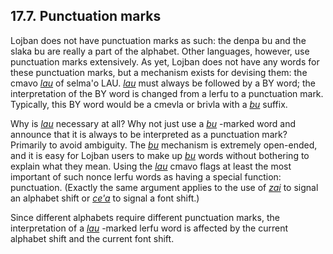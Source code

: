 <a id="section-punctuation"></a>17.7. <a id="c17s7"></a>Punctuation marks
-------------------------------------------------------------------------

<a id="id-1.18.9.2.1" class="indexterm"></a><a id="id-1.18.9.2.2" class="indexterm"></a>Lojban does not have punctuation marks as such: the denpa bu and the slaka bu are really a part of the alphabet. Other languages, however, use punctuation marks extensively. As yet, Lojban does not have any words for these punctuation marks, but a mechanism exists for devising them: the cmavo _<a id="id-1.18.9.2.3.1" class="indexterm"></a>[_lau_](../go01#valsi-lau)_ of selma'o LAU. _<a id="id-1.18.9.2.4.1" class="indexterm"></a>[_lau_](../go01#valsi-lau)_ must always be followed by a BY word; the interpretation of the BY word is changed from a lerfu to a punctuation mark. Typically, this BY word would be a cmevla or brivla with a _<a id="id-1.18.9.2.5.1" class="indexterm"></a>[_bu_](../go01#valsi-bu)_ suffix.

<a id="id-1.18.9.3.1" class="indexterm"></a>Why is _<a id="id-1.18.9.3.2.1" class="indexterm"></a>[_lau_](../go01#valsi-lau)_ necessary at all? Why not just use a _<a id="id-1.18.9.3.3.1" class="indexterm"></a>[_bu_](../go01#valsi-bu)_ -marked word and announce that it is always to be interpreted as a punctuation mark? Primarily to avoid ambiguity. The _<a id="id-1.18.9.3.4.1" class="indexterm"></a>[_bu_](../go01#valsi-bu)_ mechanism is extremely open-ended, and it is easy for Lojban users to make up _<a id="id-1.18.9.3.5.1" class="indexterm"></a>[_bu_](../go01#valsi-bu)_ words without bothering to explain what they mean. Using the _<a id="id-1.18.9.3.6.1" class="indexterm"></a>[_lau_](../go01#valsi-lau)_ cmavo flags at least the most important of such nonce lerfu words as having a special function: punctuation. (Exactly the same argument applies to the use of _<a id="id-1.18.9.3.7.1" class="indexterm"></a>[_zai_](../go01#valsi-zai)_ to signal an alphabet shift or _<a id="id-1.18.9.3.8.1" class="indexterm"></a>[_ce'a_](../go01#valsi-ceha)_ to signal a font shift.)

<a id="id-1.18.9.4.1" class="indexterm"></a>Since different alphabets require different punctuation marks, the interpretation of a _<a id="id-1.18.9.4.2.1" class="indexterm"></a>[_lau_](../go01#valsi-lau)_ -marked lerfu word is affected by the current alphabet shift and the current font shift.